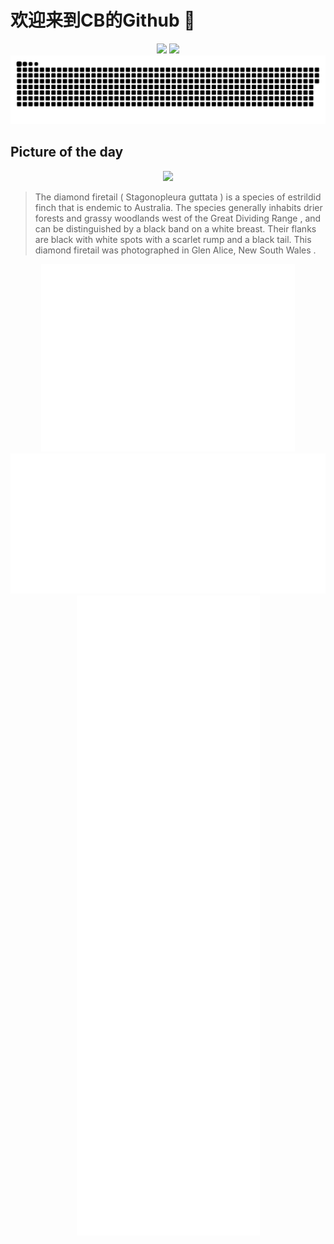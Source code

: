 
# 欢迎来到CB的Github 👋

<div align="center">
  <img height="137px" src="https://github-readme-stats.vercel.app/api?username=SuperCB&show_icons=true&theme=radical" />
  <img height="137px" src="https://github-readme-stats.vercel.app/api/top-langs/?username=SuperCB&hide_title=true&hide_border=true&layout=compact&langs_count=6&text_color=000&icon_color=fff" />
</div>


<div align="center">
    <img src="./contribution-snake/github-contribution-grid-snake.svg" />
</div>



## Picture of the day
<div align="center">
  <img width=400px src="https://upload.wikimedia.org/wikipedia/commons/thumb/2/2c/Stagonopleura_guttata_2_-_Glen_Alice.jpg/600px-Stagonopleura_guttata_2_-_Glen_Alice.jpg" />
</div>

>The  diamond firetail  ( Stagonopleura guttata ) is a species of  estrildid finch  that is  endemic  to Australia. The species generally inhabits drier forests and grassy woodlands west of the  Great Dividing Range , and can be distinguished by a black band on a white breast. Their flanks are black with white spots with a scarlet rump and a black tail. This diamond firetail was photographed in  Glen Alice, New South Wales .



<div align="center">
  <img height="300px" src="base_metrics.svg" />
  <img  src="metrics.plugin.calendar.full.svg" />
</div>


<div align="center">
  <img  src="plugin_metrics.svg" /> 
</div>
